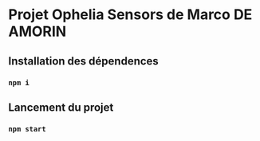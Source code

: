 # Projet Ophelia Sensors de Marco DE AMORIN


## Installation des dépendences

### `npm i`


## Lancement du projet

### `npm start`
